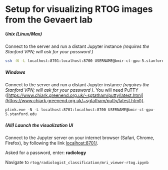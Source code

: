 # Setup for visualizing RTOG images from the Gevaert lab



##### Unix (Linux/Max)
Connect to the server and run a distant Jupyter instance *(requires the Stanford VPN; will ask for your password )*

```bash
ssh -N -L localhost:8701:localhost:8700 USERNAME@bmir-ct-gpu-5.stanford.edu
```


##### Windows

Connect to the server and run a distant Jupyter instance *(requires the Stanford VPN; will ask for your password )*. You will need PuTTY ([https://www.chiark.greenend.org.uk/~sgtatham/putty/latest.html](https://www.chiark.greenend.org.uk/~sgtatham/putty/latest.html)).

```
plink.exe -N -L localhost:8701:localhost:8700 USERNAME@bmir-ct-gpu-5.stanford.edu
```



##### (All) Launch the visualization UI 

Connect to the Jupyter server on your internet browser (Safari, Chrome, Firefox), by following the link [localhost:8701/](localhost:8701/).

Asked for a password, enter: **radiology**



Navigate to `rtog/radiologist_classification/mri_viewer-rtog.ipynb`


